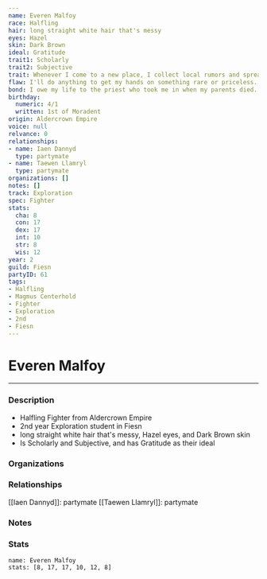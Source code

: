 ```yaml
---
name: Everen Malfoy
race: Halfling
hair: long straight white hair that's messy
eyes: Hazel
skin: Dark Brown
ideal: Gratitude
trait1: Scholarly
trait2: Subjective
trait: Whenever I come to a new place, I collect local rumors and spread gossip.
flaw: I'll do anything to get my hands on something rare or priceless.
bond: I owe my life to the priest who took me in when my parents died.
birthday:
  numeric: 4/1
  written: 1st of Moradent
origin: Aldercrown Empire
voice: null
relvance: 0
relationships:
- name: Iaen Dannyd
  type: partymate
- name: Taewen Llamryl
  type: partymate
organizations: []
notes: []
track: Exploration
spec: Fighter
stats:
  cha: 8
  con: 17
  dex: 17
  int: 10
  str: 8
  wis: 12
year: 2
guild: Fiesn
partyID: 61
tags:
- Halfling
- Magmus Centerhold
- Fighter
- Exploration
- 2nd
- Fiesn
---
```

# Everen Malfoy
---
### Description
- Halfling Fighter from Aldercrown Empire
- 2nd year Exploration student in Fiesn
- long straight white hair that's messy, Hazel eyes, and Dark Brown skin
- Is Scholarly and Subjective, and has Gratitude as their ideal

### Organizations

### Relationships
[[Iaen Dannyd]]: partymate
[[Taewen Llamryl]]: partymate

### Notes

### Stats
```statblock
name: Everen Malfoy
stats: [8, 17, 17, 10, 12, 8]
```